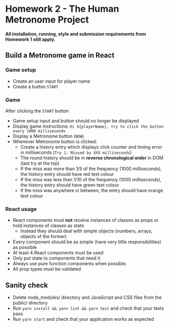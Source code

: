 # Homework 2 - The Human Metronome Project

**All installation, running, style and submission requirements from Homework 1 still apply.**

## Build a Metronome game in React

### Game setup

* Create an user input for player name
* Create a button `START`

### Game

After clicking the `START` button

* Game setup input and button should no longer be displayed
* Display game instructions: `Hi ${playerName}, try to click the button every 1000 milliseconds`
* Display a Metronome button (`NOW`)
* Whenever Metronome button is clicked:
  * Create a history entry which displays click counter and timing error in milliseconds (`Try 1: Missed by XXX milliseconds`)
  * The round history should be in **reverse chronological order** in DOM (last try at the top)
  * If the miss was more than 1/5 of the frequency (1000 milliseconds), the history entry should have red text colour
  * If the miss was less than 1/10 of the frequency (1000 milliseconds), the history entry should have green text colour
  * If the miss was anywhere in between, the entry should have orange text colour

### React usage

* React components must **not** receive instances of classes as props or hold instances of classes as state
  * Instead they should deal with simple objects (numbers, arrays, objects of the former)
* Every component should be as simple (have very little responsibilities) as possible
* At least 4 React components must be used
* Only put state to components that need it
* Always use pure function components when possible.
* All prop types must be validated

## Sanity check

* Delete node_modules/ directory and JavaScript and CSS files from the public/ directory
* Run `yarn install && yarn lint && yarn test` and check that your tests pass
* Run `yarn start` and check that your application works as expected
